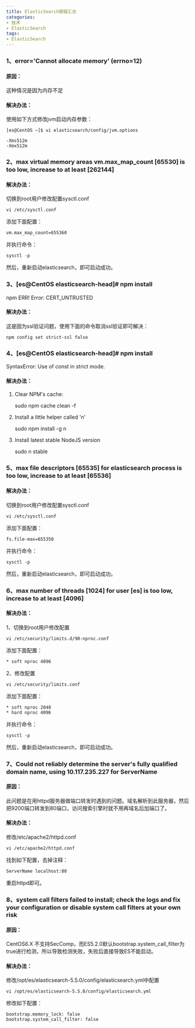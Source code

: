 ```yaml
---
title: ElasticSearch报错汇总
categories:
- 技术
- ElasticSearch
tags:
- ElasticSearch
---
```


### 1、error='Cannot allocate memory' (errno=12)

#### 原因：

这种情况是因为内存不足

#### 解决办法： 

使用如下方式修改jvm启动内存参数：

    [es@CentOS ~]$ vi elasticsearch/config/jvm.options
    
    -Xms512m
    -Xmx512m


### 2、max virtual memory areas vm.max_map_count [65530] is too low, increase to at least [262144]

#### 解决办法：
切换到root用户修改配置sysctl.conf

    vi /etc/sysctl.conf

添加下面配置：

    vm.max_map_count=655360

并执行命令：

    sysctl -p

然后，重新启动elasticsearch，即可启动成功。


### 3、[es@CentOS elasticsearch-head]# npm install  

npm ERR! Error: CERT_UNTRUSTED

#### 解决办法： 

这是因为ssl验证问题，使用下面的命令取消ssl验证即可解决：

    npm config set strict-ssl false


### 4、[es@CentOS elasticsearch-head]# npm install  

SyntaxError: Use of const in strict mode.

#### 解决办法： 

1) Clear NPM's cache:

    sudo npm cache clean -f

2) Install a little helper called 'n'

    sudo npm install -g n

3) Install latest stable NodeJS version

    sudo n stable


### 5、max file descriptors [65535] for elasticsearch process is too low, increase to at least [65536]

#### 解决办法： 

切换到root用户修改配置sysctl.conf

    vi /etc/sysctl.conf

添加下面配置：

    fs.file-max=655350

并执行命令：

    sysctl -p

然后，重新启动elasticsearch，即可启动成功。


### 6、max number of threads [1024] for user [es] is too low, increase to at least [4096]

#### 解决办法： 

1、切换到root用户修改配置

    vi /etc/security/limits.d/90-nproc.conf

添加下面配置：

    * soft nproc 4096

2、修改配置

    vi /etc/security/limits.conf

添加下面配置：

    * soft nproc 2048
    * hard nproc 4096

并执行命令：

    sysctl -p

然后，重新启动elasticsearch，即可启动成功。


### 7、Could not reliably determine the server's fully qualified domain name, using 10.117.235.227 for ServerName

#### 原因：

此问题是在用httpd服务器做端口转发时遇到的问题。域名解析到此服务器，然后把9200端口转发到80端口，访问搜索引擎时就不用再域名后加端口了。

#### 解决办法： 

修改/etc/apache2/httpd.conf

    vi /etc/apache2/httpd.conf

找到如下配置，去掉注释：

    ServerName localhost:80

重启httpd即可。


### 8、system call filters failed to install; check the logs and fix your configuration or disable system call filters at your own risk

#### 原因：

CentOS6.X 不支持SecComp，而ES5.2.0默认bootstrap.system_call_filter为true进行检测，所以导致检测失败，失败后直接导致ES不能启动。

#### 解决办法： 

修改/opt/es/elasticsearch-5.5.0/config/elasticsearch.yml中配置

    vi /opt/es/elasticsearch-5.5.0/config/elasticsearch.yml

修改如下配置：

    bootstrap.memory_lock: false
    bootstrap.system_call_filter: false


